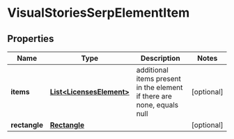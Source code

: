 

# VisualStoriesSerpElementItem


## Properties

| Name | Type | Description | Notes |
|------------ | ------------- | ------------- | -------------|
|**items** | [**List&lt;LicensesElement&gt;**](LicensesElement.md) | additional items present in the element if there are none, equals null |  [optional] |
|**rectangle** | [**Rectangle**](Rectangle.md) |  |  [optional] |




